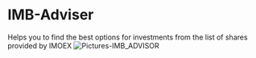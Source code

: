 # IMB-Adviser
Helps you to find the best options for investments from the list of shares provided by IMOEX
![Pictures-IMB_ADVISOR](https://github.com/EugeneMGitHub/IMB-Adviser/assets/139618529/ae718ec2-67d9-438d-85d2-b2e23a818857)
